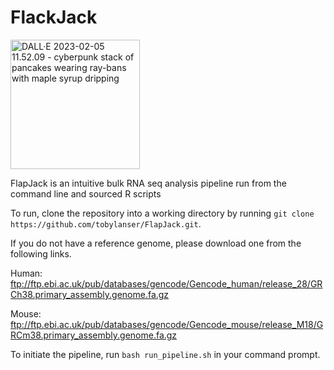 # FlackJack

<img width="207" alt="DALL·E 2023-02-05 11.52.09 - cyberpunk stack of pancakes wearing ray-bans with maple syrup dripping" src="https://user-images.githubusercontent.com/65866026/216833097-10275272-2e18-4432-baa9-479638c94646.png">



FlapJack is an intuitive bulk RNA seq analysis pipeline run from the command line and sourced R scripts


To run, clone the repository into a working directory by running ```git clone https://github.com/tobylanser/FlapJack.git```.

If you do not have a reference genome, please download one from the following links.

Human:
ftp://ftp.ebi.ac.uk/pub/databases/gencode/Gencode_human/release_28/GRCh38.primary_assembly.genome.fa.gz


Mouse:
ftp://ftp.ebi.ac.uk/pub/databases/gencode/Gencode_mouse/release_M18/GRCm38.primary_assembly.genome.fa.gz

To initiate the pipeline, run ```bash run_pipeline.sh``` in your command prompt.
